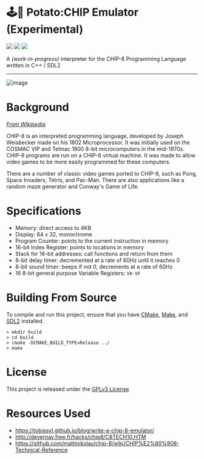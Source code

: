 # 🕹️🥔 Potato:CHIP Emulator (Experimental)
<p align="left">
  <a href="#"><img src="https://img.shields.io/badge/c++-%2300599C.svg?style=flat&logo=c%2B%2B&logoColor=white"></img></a>
  <a href="http://opensource.org/license/gpl-3-0/"><img src="https://img.shields.io/github/license/0ntu/PotatoCHIP-8-Emulator?color=blue"></img></a>
  <a href="https://github.com/thibaultmeyer/chip8-emulator/releases"><img src="https://img.shields.io/badge/latest_release-0.0.1-orange.svg"></img></a>

  </p>
  
A *(work-in-progress)* interpreter for the CHIP-8 Programming Language written in C++ / SDL2

---
![image](https://github.com/0ntu/PotatoCHIP-8-Emulator/assets/73860587/1134aba0-99d5-4142-8a1f-ea8f61dd0930)

# Background
*[From Wikipedia](https://en.wikipedia.org/wiki/CHIP-8)*

CHIP-8 is an interpreted programming language, developed by Joseph Weisbecker made on his 1802 Microprocessor. It was initially used on the COSMAC VIP and Telmac 1800 8-bit microcomputers in the mid-1970s. CHIP-8 programs are run on a CHIP-8 virtual machine. It was made to allow video games to be more easily programmed for these computers. 

There are a number of classic video games ported to CHIP-8, such as Pong, Space Invaders, Tetris, and Pac-Man. There are also applications like a random maze generator and Conway's Game of Life. 

# Specifications

- Memory: direct access to 4KB
- Display: 64 x 32, monochrome
- Program Counter: points to the current instruction in memory
- 16-bit Index Register: points to locations in memory
- Stack for 16-bit addresses: call functions and return from them
- 8-bit delay timer: decremented at a rate of 60Hz until it reaches 0
- 8-bit sound timer: beeps if not 0, decrements at a rate of 60Hz
- 16 8-bit general purpose Variable Registers: `V0-VF`

# Building From Source
To compile and run this project, ensure that you have [CMake](https://cmake.org/download/), [Make](https://www.gnu.org/software/make/), and [SDL2](https://www.libsdl.org/) installed.

```
> mkdir build
> cd build
> cmake -DCMAKE_BUILD_TYPE=Release ../
> make
```
# License
This project is released under the [GPLv3 License](https://www.gnu.org/licenses/gpl-3.0.en.html)

# Resources Used
- https://tobiasvl.github.io/blog/write-a-chip-8-emulator/
- http://devernay.free.fr/hacks/chip8/C8TECH10.HTM
- https://github.com/mattmikolay/chip-8/wiki/CHIP%E2%80%908-Technical-Reference
